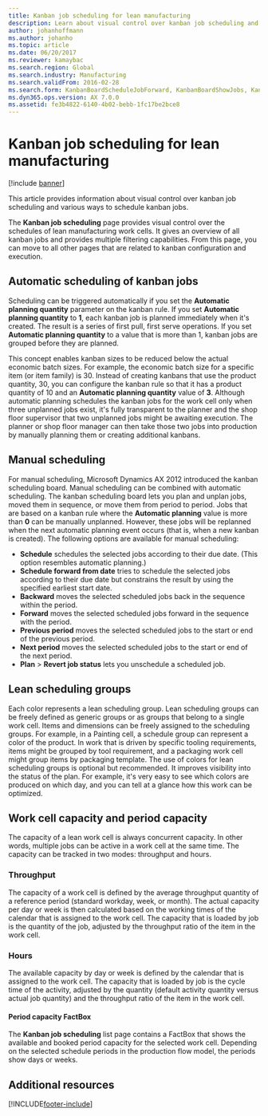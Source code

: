 ```yaml
---
title: Kanban job scheduling for lean manufacturing
description: Learn about visual control over kanban job scheduling and various ways to schedule kanban jobs with an outline on automatic scheduling of kanban jobs.  
author: johanhoffmann
ms.author: johanho
ms.topic: article
ms.date: 06/20/2017
ms.reviewer: kamaybac
ms.search.region: Global
ms.search.industry: Manufacturing
ms.search.validFrom: 2016-02-28
ms.search.form: KanbanBoardScheduleJobForward, KanbanBoardShowJobs, KanbanJobSchedulingListPage
ms.dyn365.ops.version: AX 7.0.0
ms.assetid: fe3b4822-6140-4b02-bebb-1fc17be2bce8
---
```


# Kanban job scheduling for lean manufacturing

[!include [banner](../includes/banner.md)]

This article provides information about visual control over kanban job scheduling and various ways to schedule kanban jobs.  

The **Kanban job scheduling** page provides visual control over the schedules of lean manufacturing work cells. It gives an overview of all kanban jobs and provides multiple filtering capabilities. From this page, you can move to all other pages that are related to kanban configuration and execution.

## Automatic scheduling of kanban jobs
Scheduling can be triggered automatically if you set the **Automatic planning quantity** parameter on the kanban rule. If you set **Automatic planning quantity** to **1**, each kanban job is planned immediately when it's created. The result is a series of first pull, first serve operations. If you set **Automatic planning quantity** to a value that is more than 1, kanban jobs are grouped before they are planned. 

This concept enables kanban sizes to be reduced below the actual economic batch sizes. For example, the economic batch size for a specific item (or item family) is 30. Instead of creating kanbans that use the product quantity, 30, you can configure the kanban rule so that it has a product quantity of 10 and an **Automatic planning quantity** value of **3**. Although automatic planning schedules the kanban jobs for the work cell only when three unplanned jobs exist, it's fully transparent to the planner and the shop floor supervisor that two unplanned jobs might be awaiting execution. The planner or shop floor manager can then take those two jobs into production by manually planning them or creating additional kanbans.

## Manual scheduling
For manual scheduling, Microsoft Dynamics AX 2012 introduced the kanban scheduling board. Manual scheduling can be combined with automatic scheduling. The kanban scheduling board lets you plan and unplan jobs, moved them in sequence, or move them from period to period. Jobs that are based on a kanban rule where the **Automatic planning** value is more than **0** can be manually unplanned. However, these jobs will be replanned when the next automatic planning event occurs (that is, when a new kanban is created). The following options are available for manual scheduling:

-   **Schedule** schedules the selected jobs according to their due date. (This option resembles automatic planning.)
-   **Schedule forward from date** tries to schedule the selected jobs according to their due date but constrains the result by using the specified earliest start date.
-   **Backward** moves the selected scheduled jobs back in the sequence within the period.
-   **Forward** moves the selected scheduled jobs forward in the sequence with the period.
-   **Previous period** moves the selected scheduled jobs to the start or end of the previous period.
-   **Next period** moves the selected scheduled jobs to the start or end of the next period.
-   **Plan** &gt; **Revert job status** lets you unschedule a scheduled job.

## Lean scheduling groups
Each color represents a lean scheduling group. Lean scheduling groups can be freely defined as generic groups or as groups that belong to a single work cell. Items and dimensions can be freely assigned to the scheduling groups. For example, in a Painting cell, a schedule group can represent a color of the product. In work that is driven by specific tooling requirements, items might be grouped by tool requirement, and a packaging work cell might group items by packaging template. The use of colors for lean scheduling groups is optional but recommended. It improves visibility into the status of the plan. For example, it's very easy to see which colors are produced on which day, and you can tell at a glance how this work can be optimized.

## Work cell capacity and period capacity
The capacity of a lean work cell is always concurrent capacity. In other words, multiple jobs can be active in a work cell at the same time. The capacity can be tracked in two modes: throughput and hours.

### Throughput

The capacity of a work cell is defined by the average throughput quantity of a reference period (standard workday, week, or month). The actual capacity per day or week is then calculated based on the working times of the calendar that is assigned to the work cell. The capacity that is loaded by job is the quantity of the job, adjusted by the throughput ratio of the item in the work cell.

### Hours

The available capacity by day or week is defined by the calendar that is assigned to the work cell. The capacity that is loaded by job is the cycle time of the activity, adjusted by the quantity (default activity quantity versus actual job quantity) and the throughput ratio of the item in the work cell.

#### Period capacity FactBox

The **Kanban job scheduling** list page contains a FactBox that shows the available and booked period capacity for the selected work cell. Depending on the selected schedule periods in the production flow model, the periods show days or weeks.

## Additional resources





[!INCLUDE[footer-include](../../includes/footer-banner.md)]